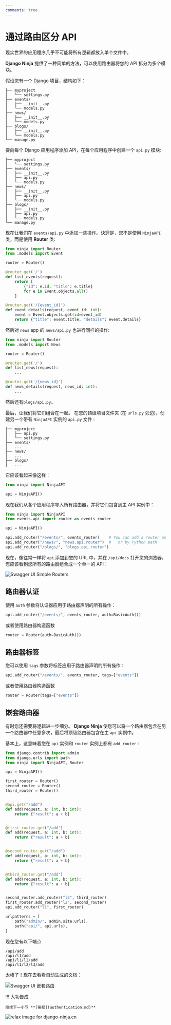 ```yaml
---
comments: true
---
```

# 通过路由区分 API

现实世界的应用程序几乎不可能将所有逻辑都放入单个文件中。 

**Django Ninja** 提供了一种简单的方法，可以使用路由器将您的 API 拆分为多个模块。

假设您有一个 Django 项目，结构如下：


```
├── myproject
│   └── settings.py
├── events/
│   ├── __init__.py
│   └── models.py
├── news/
│   ├── __init__.py
│   └── models.py
├── blogs/
│   ├── __init__.py
│   └── models.py
└── manage.py
```

要向每个 Django 应用程序添加 API，在每个应用程序中创建一个 `api.py` 模块:

``` hl_lines="5 9 13"
├── myproject
│   └── settings.py
├── events/
│   ├── __init__.py
│   ├── api.py
│   └── models.py
├── news/
│   ├── __init__.py
│   ├── api.py
│   └── models.py
├── blogs/
│   ├── __init__.py
│   ├── api.py
│   └── models.py
└── manage.py
```

现在让我们在 `events/api.py` 中添加一些操作。诀窍是，您不是使用 `NinjaAPI` 类，而是使用 **Router** 类:

```python  hl_lines="1 4 6 13"
from ninja import Router
from .models import Event

router = Router()

@router.get('/')
def list_events(request):
    return [
        {"id": e.id, "title": e.title}
        for e in Event.objects.all()
    ]

@router.get('/{event_id}')
def event_details(request, event_id: int):
    event = Event.objects.get(id=event_id)
    return {"title": event.title, "details": event.details}
```

然后对 `news` app 的 `news/api.py` 也进行同样的操作:

```python  hl_lines="1 4"
from ninja import Router
from .models import News

router = Router()

@router.get('/')
def list_news(request):
    ...

@router.get('/{news_id}')
def news_details(request, news_id: int):
    ...
```
然后还有`blogs/api.py`。


最后，让我们将它们组合在一起。
在您的顶级项目文件夹 (在 `urls.py` 旁边)，创建另一个带有 `NinjaAPI` 实例的 `api.py` 文件 :

``` hl_lines="2"
├── myproject
│   ├── api.py
│   └── settings.py
├── events/
│   ...
├── news/
│   ...
├── blogs/
│   ...

```

它应该看起来像这样：

```python
from ninja import NinjaAPI

api = NinjaAPI()

```

现在我们从各个应用程序导入所有路由器，并将它们包含到主 API 实例中：

```python hl_lines="2 6 7 8"
from ninja import NinjaAPI
from events.api import router as events_router

api = NinjaAPI()

api.add_router("/events/", events_router)    # You can add a router as an object
api.add_router("/news/", "news.api.router")  #   or by Python path
api.add_router("/blogs/", "blogs.api.router")
```

现在，像往常一样将 `api` 添加到您的 URL 中，并在 `/api/docs` 打开您的浏览器， 您应该看到您所有的路由器组合成一个单一的 API：


![Swagger UI Simple Routers](../img/simple-routers-swagger.png)


## 路由器认证

使用 `auth` 参数将认证器应用于路由器声明的所有操作：

```python
api.add_router("/events/", events_router, auth=BasicAuth())
```

或者使用路由器构造函数
```python
router = Router(auth=BasicAuth())
```

## 路由器标签

您可以使用 `tags` 参数将标签应用于路由器声明的所有操作：

```python
api.add_router("/events/", events_router, tags=["events"])
```

或者使用路由器构造函数
```python
router = Router(tags=["events"])
```


## 嵌套路由器

有时您还需要将逻辑进一步细分。
**Django Ninja** 使您可以将一个路由器包含在另一个路由器中任意多次，最后将顶级路由器包含在主 `api` 实例中。


基本上，这意味着您在 `api` 实例和 `router` 实例上都有 `add_router` :



```python hl_lines="7 8 9 32 33 34"
from django.contrib import admin
from django.urls import path
from ninja import NinjaAPI, Router

api = NinjaAPI()

first_router = Router()
second_router = Router()
third_router = Router()


@api.get("/add")
def add(request, a: int, b: int):
    return {"result": a + b}


@first_router.get("/add")
def add(request, a: int, b: int):
    return {"result": a + b}


@second_router.get("/add")
def add(request, a: int, b: int):
    return {"result": a + b}


@third_router.get("/add")
def add(request, a: int, b: int):
    return {"result": a + b}


second_router.add_router("l3", third_router)
first_router.add_router("l2", second_router)
api.add_router("l1", first_router)

urlpatterns = [
    path("admin/", admin.site.urls),
    path("api/", api.urls),
]
```

现在您有以下端点

```
/api/add
/api/l1/add
/api/l1/l2/add
/api/l1/l2/l3/add
```

太棒了！现在去看看自动生成的文档：

![Swagger UI 嵌套路由](../img/nested-routers-swagger.png)

!!! 大功告成

    继续下一小节 **[鉴权](authentication.md)**

<img style="object-fit: cover; object-position: 50% 50%;" alt="relax image for django-ninja.cn" loading="lazy" fetchpriority="auto" aria-hidden="true" draggable="false" src="https://picsum.photos/825/47.jpg">
